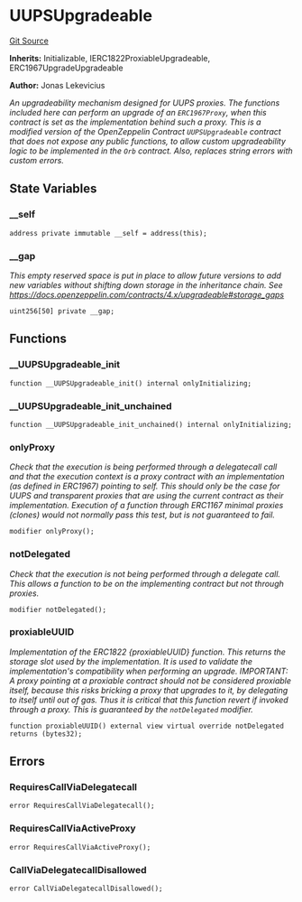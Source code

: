 # UUPSUpgradeable
[Git Source](https://github.com/orbland/orb/blob/2bc9cefc3aee952af3b4e1b5c06007779197cbaa/src/CustomUUPSUpgradeable.sol)

**Inherits:**
Initializable, IERC1822ProxiableUpgradeable, ERC1967UpgradeUpgradeable

**Author:**
Jonas Lekevicius

*An upgradeability mechanism designed for UUPS proxies. The functions included here can perform an upgrade
of an `ERC1967Proxy`, when this contract is set as the implementation behind such a proxy. This is a
modified version of the OpenZeppelin Contract `UUPSUpgradeable` contract that does not expose any public
functions, to allow custom upgradeability logic to be implemented in the `Orb` contract.
Also, replaces string errors with custom errors.*


## State Variables
### __self

```solidity
address private immutable __self = address(this);
```


### __gap
*This empty reserved space is put in place to allow future versions to add new variables without shifting
down storage in the inheritance chain.
See https://docs.openzeppelin.com/contracts/4.x/upgradeable#storage_gaps*


```solidity
uint256[50] private __gap;
```


## Functions
### __UUPSUpgradeable_init


```solidity
function __UUPSUpgradeable_init() internal onlyInitializing;
```

### __UUPSUpgradeable_init_unchained


```solidity
function __UUPSUpgradeable_init_unchained() internal onlyInitializing;
```

### onlyProxy

*Check that the execution is being performed through a delegatecall call and that the execution context is
a proxy contract with an implementation (as defined in ERC1967) pointing to self. This should only be the
case for UUPS and transparent proxies that are using the current contract as their implementation.
Execution of a function through ERC1167 minimal proxies (clones) would not normally pass this test, but is
not guaranteed to fail.*


```solidity
modifier onlyProxy();
```

### notDelegated

*Check that the execution is not being performed through a delegate call. This allows a function to be
on the implementing contract but not through proxies.*


```solidity
modifier notDelegated();
```

### proxiableUUID

*Implementation of the ERC1822 {proxiableUUID} function. This returns the storage slot used by the
implementation. It is used to validate the implementation's compatibility when performing an upgrade.
IMPORTANT: A proxy pointing at a proxiable contract should not be considered proxiable itself, because
this risks bricking a proxy that upgrades to it, by delegating to itself until out of gas. Thus it is
critical that this function revert if invoked through a proxy. This is guaranteed by the `notDelegated`
modifier.*


```solidity
function proxiableUUID() external view virtual override notDelegated returns (bytes32);
```

## Errors
### RequiresCallViaDelegatecall

```solidity
error RequiresCallViaDelegatecall();
```

### RequiresCallViaActiveProxy

```solidity
error RequiresCallViaActiveProxy();
```

### CallViaDelegatecallDisallowed

```solidity
error CallViaDelegatecallDisallowed();
```

